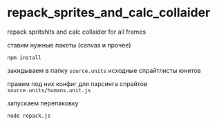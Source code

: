 # repack_sprites_and_calc_collaider
repack spritshits and calc collaider for all frames

ставим нужные пакеты (canvas и прочее)
```
npm install
```

закидываем в папку `source.units` исходные спрайтлисты юнитов


правим под них конфиг для парсинга спрайтов `source.units/humans.unit.js`

запускаем перепаковку
```
node repack.js
```
